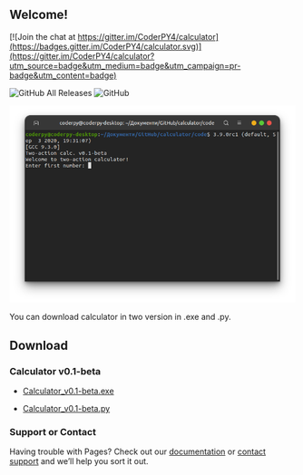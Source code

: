 ## Welcome!

[![Join the chat at https://gitter.im/CoderPY4/calculator](https://badges.gitter.im/CoderPY4/calculator.svg)](https://gitter.im/CoderPY4/calculator?utm_source=badge&utm_medium=badge&utm_campaign=pr-badge&utm_content=badge)

![GitHub All Releases](https://img.shields.io/github/downloads/CoderPY4/calculator/total?logo=Nuke) ![GitHub](https://img.shields.io/github/license/CoderPY4/calculator)

![Calculator.py screenshot](/images/screenshot.png)

You can download calculator in two version in .exe and .py.

## Download

### Calculator v0.1-beta

- [Calculator_v0.1-beta.exe](https://github.com/CoderPY4/calculator/releases)

- [Calculator_v0.1-beta.py](https://github.com/CoderPY4/calculator/releases)

### Support or Contact

Having trouble with Pages? Check out our [documentation](https://docs.github.com/categories/github-pages-basics/) or [contact support](https://github.com/contact) and we’ll help you sort it out.

